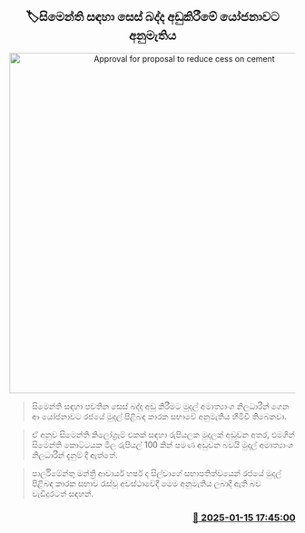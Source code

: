 <p align='center'><b><h2 align='center' title='Approval for proposal to reduce cess on cement'>🏷සිමෙන්ති සඳහා සෙස් බද්ද අඩුකිරීමේ යෝජනාවට අනුමැතිය</h2></b></p>
<p align='center'><img src='https://helakuru.sgp1.cdn.digitaloceanspaces.com/esana/images/lib/ciment-22-archived.jpg' width='600' alt='Approval for proposal to reduce cess on cement'></p>

> සිමෙන්ති සඳහා පවතින සෙස් බද්ද අඩු කිරීමට මුදල් අමාත්‍යාංශ නිලධාරීන් ගෙන ආ යෝජනාවට රජයේ මුදල් පිළිබඳ කාරක සභාවේ අනුමැතිය හිමිවී තිබෙනවා.

> ඒ අනුව සිමෙන්ති කිලෝග්‍රෑම් එකක් සඳහා රුපියලක මුදලක් අඩුවන අතර, එමගින් සිමෙන්ති කොට්ටයක මිල රුපියල් 100 කින් පමණ අඩුවන බවයි මුදල් අමාත්‍යාංශ නිලධාරීන් දැනුම් දී ඇත්තේ.

> පාර්ලිමේන්තු මන්ත්‍රී ආචාර්ය හර්ෂ ද සිල්වාගේ සභාපතිත්වයෙන් රජයේ මුදල් පිළිබඳ කාරක සභාව රැස්වූ අවස්ථාවේදී මෙම අනුමැතිය ලබාදී ඇති බව වැඩිදුරටත් සඳහන්. 



<h3 align='right'><a href='https://www.helakuru.lk/esana/p/106598/'>📅 2025-01-15 17:45:00</a></h3>
